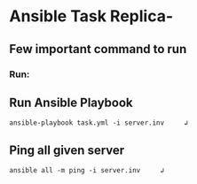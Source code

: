 # Ansible Task Replica-

## Few important command to run 

### Run:

  ## Run Ansible Playbook
   ```
   ansible-playbook task.yml -i server.inv     ↲
   ```
   
   ## Ping all given server
   ```
   ansible all -m ping -i server.inv     ↲
   ```
   
   
 
